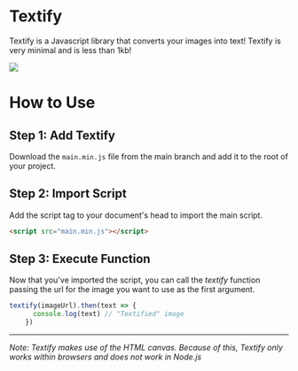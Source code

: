 # Textify
Textify is a Javascript library that converts your images into text! Textify is very minimal and is less than 1kb!

<image src="https://github.com/lukemccrea/Textify/blob/main/documentation/textifyExample.png?raw=true">

# How to Use

## Step 1: Add Textify
      
Download the `main.min.js` file from the main branch and add it to the root of your project.

## Step 2: Import Script

Add the script tag to your document's head to import the main script.
```html
<script src="main.min.js"></script>
```

## Step 3: Execute Function

Now that you've imported the script, you can call the *textify* function passing the url for the image you want to use as the first argument.

```javascript
textify(imageUrl).then(text => {
      console.log(text) // "Textified" image
    })
```
     
---
*Note: Textify makes use of the HTML canvas. Because of this, Textify only works within browsers and does not work in Node.js*
